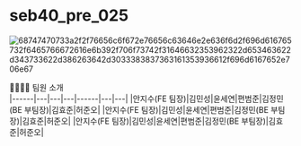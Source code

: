 # seb40_pre_025
![68747470733a2f2f76656c6f672e76656c63646e2e636f6d2f696d616765732f6465766672616e6b392f706f73742f31646632353962322d653463622d343733622d386263642d3033383837363161353936612f696d6167652e706e67](https://user-images.githubusercontent.com/102123710/198210042-d2556408-5b90-48e9-b6c9-ddba10556ae1.png)

👨‍👩‍👧‍👦 팀원 소개<br>
|------|---|---|---|------|---|---|
|안지수(FE 팀장)|김민성|윤세연|편범준|김정민(BE 부팀장)|김효준|허준오|
|안지수(FE 팀장)|김민성|윤세연|편범준|김정민(BE 부팀장)|김효준|허준오|
|안지수(FE 팀장)|김민성|윤세연|편범준|김정민(BE 부팀장)|김효준|허준오|
